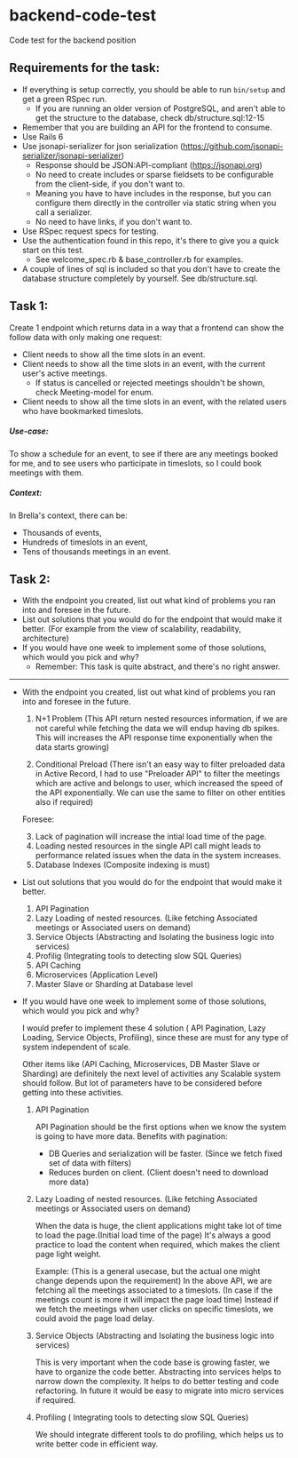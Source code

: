 # backend-code-test
Code test for the backend position

## Requirements for the task:
- If everything is setup correctly, you should be able to run `bin/setup` and get a green RSpec run.
  - If you are running an older version of PostgreSQL, and aren't able to get the structure to the database, check db/structure.sql:12-15
- Remember that you are building an API for the frontend to consume.
- Use Rails 6
- Use jsonapi-serializer for json serialization (https://github.com/jsonapi-serializer/jsonapi-serializer)
  - Response should be JSON:API-compliant (https://jsonapi.org)
  - No need to create includes or sparse fieldsets to be configurable from the client-side, if you don't want to.
  - Meaning you have to have includes in the response, but you can configure them directly in the controller via static string when you call a serializer.
  - No need to have links, if you don't want to.
- Use RSpec request specs for testing.
- Use the authentication found in this repo, it's there to give you a quick start on this test.
  - See welcome_spec.rb & base_controller.rb for examples.
- A couple of lines of sql is included so that you don't have to create the database structure completely by yourself. See db/structure.sql.



## Task 1:
Create 1 endpoint which returns data in a way that a frontend can show the follow data with only making one request:
- Client needs to show all the time slots in an event.
- Client needs to show all the time slots in an event, with the current user's active meetings.
  - If status is cancelled or rejected meetings shouldn't be shown, check Meeting-model for enum.
- Client needs to show all the time slots in an event, with the related users who have bookmarked timeslots.

##### Use-case:
To show a schedule for an event, to see if there are any meetings booked for me,
    and to see users who participate in timeslots, so I could book meetings with them.

##### Context:
In Brella's context, there can be:
- Thousands of events,
- Hundreds of timeslots in an event,
- Tens of thousands meetings in an event.

## Task 2:
- With the endpoint you created, list out what kind of problems you ran into and foresee in the future.
- List out solutions that you would do for the endpoint that would make it better.
    (For example from the view of scalability, readability, architecture)
- If you would have one week to implement some of those solutions, which would you pick and why?
  - Remember: This task is quite abstract, and there's no right answer.


------------------------------------------------------------------------------------------------------------

- With the endpoint you created, list out what kind of problems you ran into and foresee in the future.

    1. N+1 Problem
         (This API return nested resources information, if we are not careful while fetching the data we will endup having db spikes.
          This will increases the API response time exponentially when the data starts growing)

    2. Conditional Preload
         (There isn't an easy way to filter preloaded data in Active Record, I had to use "Preloader API" to filter the meetings 
          which are active and belongs to user, which increased the speed of the API exponentially.
          We can use the same to filter on other entities also if required)

  Foresee:

    3. Lack of pagination will increase the intial load time of the page.
    4. Loading nested resources in the single API call might leads to performance related issues when the data in the system increases.
    5. Database Indexes (Composite indexing is must)


- List out solutions that you would do for the endpoint that would make it better.

    1. API Pagination
    2. Lazy Loading of nested resources. (Like fetching Associated meetings or Associated users on demand)
    3. Service Objects (Abstracting and Isolating the business logic into services)
    4. Profilig (Integrating tools to detecting slow SQL Queries)
    5. API Caching
    6. Microservices (Application Level)
    7. Master Slave or Sharding at Database level

- If you would have one week to implement some of those solutions, which would you pick and why?

    I would prefer to implement these 4 solution ( API Pagination, Lazy Loading, Service Objects, Profiling),
    since these are must for any type of system independent of scale.
    
    
    Other items like (API Caching, Microservices, DB Master Slave or Sharding) are definitely the next level of activities any Scalable system should follow.
    But lot of parameters have to be considered before getting into these activities.

    1. API Pagination

        API Pagination should be the first options when we know the system is going to have more data.
        Benefits with pagination:

        - DB Queries and serialization will be faster. (Since we fetch fixed set of data with filters)
        - Reduces burden on client. (Client doesn't need to download more data)

   2. Lazy Loading of nested resources. (Like fetching Associated meetings or Associated users on demand)

        When the data is huge, the client applications might take lot of time to load the page.(Initial load time of the page)
        It's always a good practice to load the content when required, which makes the client page light weight.

        Example: (This is a general usecase, but the actual one might change depends upon the requirement)
        In the above API, we are fetching all the meetings associated to a timeslots. (In case if the meetings count is more it will impact the page load time)
        Instead if we fetch the meetings when user clicks on specific timeslots, we could avoid the page load delay.

   3. Service Objects (Abstracting and Isolating the business logic into services)

        This is very important when the code base is growing faster, we have to organize the code better.
        Abstracting into services helps to narrow down the complexity. It helps to do better testing and code refactoring.
        In future it would be easy to migrate into micro services if required.

   4. Profiling ( Integrating tools to detecting slow SQL Queries)

        We should integrate different tools to do profiling, which helps us to write better code in efficient way.
